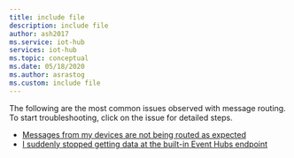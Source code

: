 ```yaml
---
title: include file
description: include file
author: ash2017
ms.service: iot-hub
services: iot-hub
ms.topic: conceptual
ms.date: 05/18/2020
ms.author: asrastog
ms.custom: include file
---
```

The following are the most common issues observed with message routing. To start troubleshooting, click on the issue for detailed steps.

- [Messages from my devices are not being routed as expected](troubleshoot-message-routing.md#messages-from-my-devices-are-not-being-routed-as-expected)
- [I suddenly stopped getting data at the built-in Event Hubs endpoint](troubleshoot-message-routing.md#i-suddenly-stopped-getting-data-at-the-built-in-Event-Hubs-endpoint)